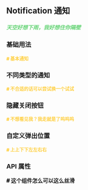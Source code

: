 ## Notification 通知

<h5 style="color: #66d476">天空好想下雨，我好想住你隔壁</h5>

<script setup>
  import BasicDemo from '../demo/basic_demo.vue'
  import TypeDemo from '../demo/type_demo.vue'
  import HideCloseDemo from '../demo/hide_close_demo.vue'
  import PositionDemo from '../demo/position_demo.vue'
  import preview from '../../../src/components/preview.vue'
</script>

### 基础用法

<p style="color: #ffcf3f; font-size: 12px; font-weight: 900;"># 基本通知</p>
<BasicDemo />
<preview comp="notification" demo="basic_demo"/>

### 不同类型的通知

<p style="color: #ffcf3f; font-size: 12px; font-weight: 900;"># 不合适的话可以尝试换一个试试</p>
<TypeDemo />
<preview comp="notification" demo="type_demo"/>

### 隐藏关闭按钮

<p style="color: #ffcf3f; font-size: 12px; font-weight: 900;"># 不想看见我？我走就是了呜呜呜</p>
<HideCloseDemo />
<preview comp="notification" demo="hide_close_demo"/>

### 自定义弹出位置

<p style="color: #ffcf3f; font-size: 12px; font-weight: 900;"># 上上下下左左右右</p>
<PositionDemo />
<preview comp="notification" demo="position_demo"/>

### API 属性

<p style="color: var(--color-success); font-size: 14px; font-weight: 900;"># 这个组件怎么可以这么丝滑</p>
<script setup>
    import ApiTable from '../../../src/components/api_table.vue'
    const data = {
        columns: [
            {
                title: '名称'
            },
            {
                title: '类型'
            },
            {
                title: '默认值'
            },
            {
                title: '说明'
            }
        ],
        item: [
            {
                name: 'title',
                type: 'string',
                default: '""',
                explain: '标题'
            },
            {
                name: 'message',
                type: 'string',
                default: '""',
                explain: '通知栏正文内容'
            },
            {
              name: 'icon',
              type: 'string',
              default: '-',
              explain: '自定义图标'
            },
            {
                name: 'type',
                type: 'success | info | warning | error | ""',
                default: '""',
                explain: '通知的类型'
            },
            {
                name: 'duration',
                type: 'number',
                default: '5000',
                explain: '显示时间，单位为毫秒。设为 0 则不自动关闭'
            },
            {
                name: 'position',
                type: 'top-left | top-right | bottom-left | bottom-right',
                default: 'top-right',
                explain: '自定义弹出位置'
            },
            {
                name: 'offset',
                type: 'number',
                default: '30',
                explain: '间隔距离'
            },
            {
                name: 'hideClose',
                type: 'boolean',
                default: 'false',
                explain: '是否隐藏关闭按钮'
            },
        ]
  }
</script>
<ApiTable :data="data" />
